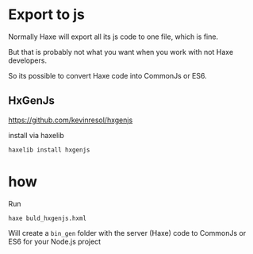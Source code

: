 # Export to js

Normally Haxe will export all its js code to one file, which is fine.

But that is probably not what you want when you work with not Haxe developers.

So its possible to convert Haxe code into CommonJs or ES6.


## HxGenJs

<https://github.com/kevinresol/hxgenjs>

install via haxelib

```bash
haxelib install hxgenjs
```

# how

Run

```bash
haxe buld_hxgenjs.hxml
```

Will create a `bin_gen` folder with the server (Haxe) code to CommonJs or ES6 for your Node.js project

